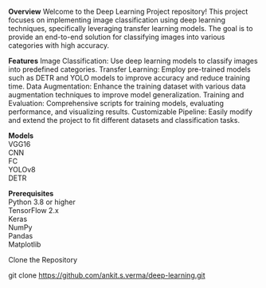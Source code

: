 **Overview**
Welcome to the Deep Learning Project repository! This project focuses on implementing image classification using deep learning techniques, specifically leveraging transfer learning models. The goal is to provide an end-to-end solution for classifying images into various categories with high accuracy.

**Features**
Image Classification: Use deep learning models to classify images into predefined categories.
Transfer Learning: Employ pre-trained models such as DETR and YOLO models to improve accuracy and reduce training time.
Data Augmentation: Enhance the training dataset with various data augmentation techniques to improve model generalization.
Training and Evaluation: Comprehensive scripts for training models, evaluating performance, and visualizing results.
Customizable Pipeline: Easily modify and extend the project to fit different datasets and classification tasks.

**Models**<br>
  VGG16<br>
  CNN  
  FC  
  YOLOv8  
  DETR<br>

**Prerequisites**<br>
  Python 3.8 or higher  
  TensorFlow 2.x  
  Keras  
  NumPy  
  Pandas  
  Matplotlib

Clone the Repository

git clone https://github.com/ankit.s.verma/deep-learning.git
